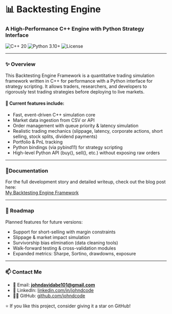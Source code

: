  <h1>📊 Backtesting Engine</h1>
 <h3>A High-Performance C++ Engine with Python Strategy Interface</h3>

 <p>
  <img src="https://img.shields.io/badge/C++-20-blue" alt="C++ 20">
  <img src="https://img.shields.io/badge/Python-3.10+-green" alt="Python 3.10+">
  <img src="https://img.shields.io/github/license/johndcode/Backtesting-Engine" alt="License">
</p>

 ---

 ### ✨ Overview
 This Backtesting Engine Framework is a quantitative trading simulation framework written in C++ for performance
 with a Python interface for strategy scripting. It allows traders, researchers, and developers
 to rigorously test trading strategies before deploying to live markets.

 #### 🚀 Current features include:
 - Fast, event-driven C++ simulation core
 - Market data ingestion from CSV or API
 - Order management with queue priority & latency simulation
 - Realistic trading mechanics (slippage, latency, corporate actions, short selling, stock splits, dividend payments)
 - Portfolio & PnL tracking
 - Python bindings (via pybind11) for strategy scripting
 - High-level Python API (buy(), sell(), etc.) without exposing raw orders

 ---

 ### 📄Documentation
 
For the full development story and detailed writeup, check out the blog post here:  
[My Backtesting Engine Framework](https://www.johndcode.com/posts/Backtesting-Engine/)  

 ---

 ### 🔮 Roadmap
 Planned features for future versions:
 - Support for short-selling with margin constraints
 - Slippage & market impact simulation
 - Survivorship bias elimination (data cleaning tools)
 - Walk-forward testing & cross-validation modules
 - Expanded metrics: Sharpe, Sortino, drawdowns, exposure

 ---

### 📫 Contact Me  
- 📧 Email: **johndavidabe101@gmail.com**  
- 💼 LinkedIn: [linkedin.com/in/johndcode](https://linkedin.com/in/johndcode)  
- 🧑‍💻 GitHub: [github.com/johndcode](https://github.com/johndcode)  

 ⭐ If you like this project, consider giving it a star on GitHub!
